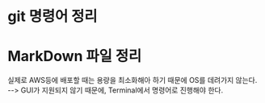 # git 명령어 정리

# MarkDown 파일 정리


실제로 AWS등에 배포할 때는 용량을 최소화해아 하기 때문에 OS를 데려가지 않는다.  
-->  GUI가 지원되지 않기 때문에, Terminal에서 명령어로 진행해야 한다.
